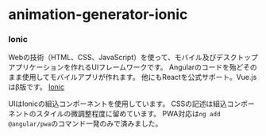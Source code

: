 # animation-generator-ionic

### Ionic
Webの技術（HTML、CSS、JavaScript）を使って、モバイル及びデスクトップアプリケーションを作れるUIフレームワークです。
Angularのコードを殆どそのまま使用してモバイルアプリが作れます。
他にもReactを公式サポート。Vue.jsはβ版です。
[Ionic](https://ionicframework.com/jp/docs/)

UIはIonicの組込コンポーネントを使用しています。
CSSの記述は組込コンポーネントのスタイルの微調整程度に留めています。
PWA対応は`ng add @angular/pwa`のコマンド一発のみで済みました。
